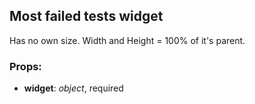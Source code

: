 ## **Most failed tests widget**

Has no own size. Width and Height = 100% of it's parent.

### Props:

- **widget**: _object_, required
